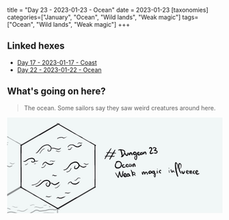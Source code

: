 title = "Day 23 - 2023-01-23 - Ocean"
date = 2023-01-23
[taxonomies]
categories=["January", "Ocean", "Wild lands", "Weak magic"]
tags=["Ocean", "Wild lands", "Weak magic"]
+++

## Linked hexes

- [Day 17 - 2023-01-17 - Coast](../day-17)
- [Day 22 - 2023-01-22 - Ocean](../day-22)


## What's going on here?
> The ocean. Some sailors say they saw weird creatures around here.

![day23](../day23.jpeg)
